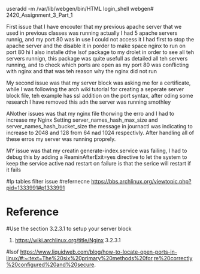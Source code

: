 
useradd -m /var/lib/webgen/bin/HTML login_shell webgen# 2420_Assignment_3_Part_1


First issue that I have encouter that my previous apache server that we used in previous classes was running actually I had 5 apache servers runnig, and my port 80 was in use I could not access it
I had first to stop the apache server and the disable it in porder to make space nginx to run on port 80
hi
I also installe dthe lsof package to my drolet in order to see all teh servers runnign, this package was quite usefull as detailed all teh servers running, and to check which ports are open as my port 80 was conflicting with nginx and that was teh reason why the nginx did not run

My second issue was that my server block was asking me for a certificate, while I was following the arch wiki tutorial for creating a seperate server block file, teh example has ssl addition on the port syntax, after oding some research I have removed this adn the server was running smothley

ANother issues was that my nginx file thorwing the erro and I had to increase my Nginx Setting server_names_hash_max_size and server_names_hash_bucket_size the message in journactl was indicating to increase to 2048 and 128 from 64 nad 1024 respectivly. After handling all of these erros my server was running proprely. 

MY issue was that my creatin generate-index.service was failing, I had to debug this by adding a ReaminAfterExit=yes directive to let the system to keep the service active nad restart on  failure is that the serice will restart if it fails


#Ip tables filter issue
#refernecne https://bbs.archlinux.org/viewtopic.php?pid=1333991#p1333991
# Reference
  
  #Use the section 3.2.3.1 to setup your server block
  1. https://wiki.archlinux.org/title/Nginx 3.2.3.1 

  #lsof
  https://www.liquidweb.com/blog/how-to-locate-open-ports-in-linux/#:~:text=The%20six%20primary%20methods%20for,re%20correctly%20configured%20and%20secure.
